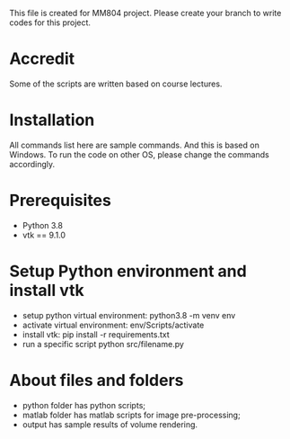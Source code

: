This file is created for MM804 project. Please create your branch to write codes for this project.

# Accredit
Some of the scripts are written based on course lectures.

# Installation
All commands list here are sample commands. And this is based on Windows. To run the code on other OS, please change the commands accordingly.

# Prerequisites
* Python 3.8
* vtk == 9.1.0

# Setup Python environment and install vtk
*	setup python virtual environment: python3.8 -m venv env
*	activate virtual environment: env/Scripts/activate
*	install vtk: pip install -r requirements.txt
*	run a specific script python src/filename.py

# About files and folders
* python folder has python scripts;
* matlab folder has matlab scripts for image pre-processing;
* output has sample results of volume rendering.
